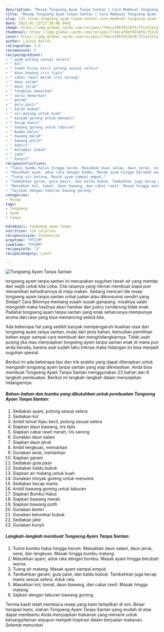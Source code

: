 ```yaml
---
description: "Resep Tongseng Ayam Tanpa Santan | Cara Membuat Tongseng Ayam Tanpa Santan Yang Enak Dan Mudah"
title: "Resep Tongseng Ayam Tanpa Santan | Cara Membuat Tongseng Ayam Tanpa Santan Yang Enak Dan Mudah"
slug: 135-resep-tongseng-ayam-tanpa-santan-cara-membuat-tongseng-ayam-tanpa-santan-yang-enak-dan-mudah
date: 2021-01-15T17:58:06.849Z
image: https://img-global.cpcdn.com/recipes/774ecaf8bf0318f8/751x532cq70/tongseng-ayam-tanpa-santan-foto-resep-utama.jpg
thumbnail: https://img-global.cpcdn.com/recipes/774ecaf8bf0318f8/751x532cq70/tongseng-ayam-tanpa-santan-foto-resep-utama.jpg
cover: https://img-global.cpcdn.com/recipes/774ecaf8bf0318f8/751x532cq70/tongseng-ayam-tanpa-santan-foto-resep-utama.jpg
author: Linnie Butler
ratingvalue: 3.9
reviewcount: 5
recipeingredient:
- " ayam potong sesuai selera"
- " kol"
- " tomat hijau kecil potong sesuai selera"
- " daun bawang iris tipis"
- " cabai rawit merah iris serong"
- " daun salam"
- " daun jeruk"
- " lengkuas memarkan"
- " serai memarkan"
- " garam"
- " gula pasir"
- " kaldu bubuk"
- " air matang untuk kuah"
- " minyak goreng untuk menumis"
- " kecap manis"
- " bawang goreng untuk taburan"
- " Bumbu Halus"
- " bawang merah"
- " bawang putih"
- " kemiri"
- " ketumbar bubuk"
- " jahe"
- " kunyit"
recipeinstructions:
- "Tumis bumbu halus hingga harum. Masukkan daun salam, daun jeruk, serai, dan lengkuas. Masak hingga bumbu matang."
- "Masukkan ayam, aduk rata dengan bumbu. Masak ayam hingga berubah warna."
- "Tuang air matang. Masak ayam sampai empuk."
- "Tambahkan garam, gula pasir, dan kaldu bubuk. Tambahkan juga kecap manis sesuai selera. Aduk rata."
- "Masukkan kol, tomat, daun bawang, dan cabai rawit. Masak hingga matang."
- "Sajikan dengan taburan bawang goreng."
categories:
- Resep
tags:
- tongseng
- ayam
- tanpa

katakunci: tongseng ayam tanpa 
nutrition: 124 calories
recipecuisine: Indonesian
preptime: "PT17M"
cooktime: "PT44M"
recipeyield: "2"
recipecategory: Lunch

---
```



![Tongseng Ayam Tanpa Santan](https://img-global.cpcdn.com/recipes/774ecaf8bf0318f8/751x532cq70/tongseng-ayam-tanpa-santan-foto-resep-utama.jpg)


tongseng ayam tanpa santan ini merupakan suguhan tanah air yang mantap dan wajib untuk kita coba. Cita rasanya yang nikmat membuat siapa pun menantikan kehadirannya di meja makan.
Sedang mencari ide resep tongseng ayam tanpa santan untuk jualan atau dikonsumsi sendiri yang Sedap? Cara Bikinnya memang susah-susah gampang. misalnya salah mengolah maka hasilnya akan hambar dan justru cenderung tidak enak. Padahal tongseng ayam tanpa santan yang enak seharusnya mempunyai aroma dan rasa yang bisa memancing selera kita.



Ada beberapa hal yang sedikit banyak mempengaruhi kualitas rasa dari tongseng ayam tanpa santan, mulai dari jenis bahan, kemudian pemilihan bahan segar sampai cara membuat dan menghidangkannya. Tidak usah pusing jika mau menyiapkan tongseng ayam tanpa santan enak di mana pun anda berada, karena asal sudah tahu triknya maka hidangan ini bisa menjadi suguhan spesial.


Berikut ini ada beberapa tips dan trik praktis yang dapat diterapkan untuk mengolah tongseng ayam tanpa santan yang siap dikreasikan. Anda bisa membuat Tongseng Ayam Tanpa Santan menggunakan 23 bahan dan 6 langkah pembuatan. Berikut ini langkah-langkah dalam menyiapkan hidangannya.

<!--inarticleads1-->

##### Bahan-bahan dan bumbu yang dibutuhkan untuk pembuatan Tongseng Ayam Tanpa Santan:

1. Sediakan  ayam, potong sesuai selera
1. Sediakan  kol
1. Ambil  tomat hijau kecil, potong sesuai selera
1. Siapkan  daun bawang, iris tipis
1. Siapkan  cabai rawit merah, iris serong
1. Gunakan  daun salam
1. Siapkan  daun jeruk
1. Ambil  lengkuas, memarkan
1. Gunakan  serai, memarkan
1. Siapkan  garam
1. Sediakan  gula pasir
1. Sediakan  kaldu bubuk
1. Siapkan  air matang untuk kuah
1. Gunakan  minyak goreng untuk menumis
1. Sediakan  kecap manis
1. Ambil  bawang goreng untuk taburan
1. Siapkan  Bumbu Halus
1. Siapkan  bawang merah
1. Siapkan  bawang putih
1. Gunakan  kemiri
1. Gunakan  ketumbar bubuk
1. Sediakan  jahe
1. Gunakan  kunyit




<!--inarticleads2-->

##### Langkah-langkah membuat Tongseng Ayam Tanpa Santan:

1. Tumis bumbu halus hingga harum. Masukkan daun salam, daun jeruk, serai, dan lengkuas. Masak hingga bumbu matang.
1. Masukkan ayam, aduk rata dengan bumbu. Masak ayam hingga berubah warna.
1. Tuang air matang. Masak ayam sampai empuk.
1. Tambahkan garam, gula pasir, dan kaldu bubuk. Tambahkan juga kecap manis sesuai selera. Aduk rata.
1. Masukkan kol, tomat, daun bawang, dan cabai rawit. Masak hingga matang.
1. Sajikan dengan taburan bawang goreng.




Terima kasih telah membaca resep yang kami tampilkan di sini. Besar harapan kami, olahan Tongseng Ayam Tanpa Santan yang mudah di atas dapat membantu Anda menyiapkan makanan yang menarik untuk keluarga/teman ataupun menjadi inspirasi dalam berjualan makanan. Selamat mencoba!
